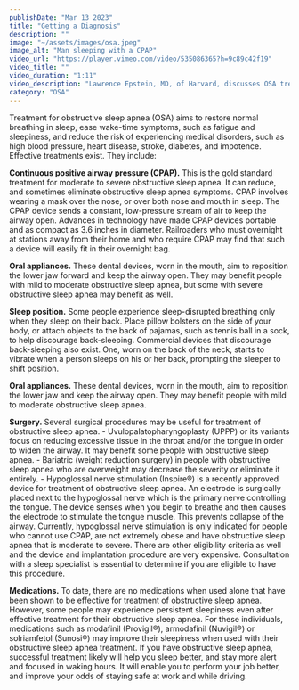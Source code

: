 ```yaml
---
publishDate: "Mar 13 2023"
title: "Getting a Diagnosis"
description: ""
image: "~/assets/images/osa.jpeg"
image_alt: "Man sleeping with a CPAP"
video_url: "https://player.vimeo.com/video/535086365?h=9c89c42f19"
video_title: ""
video_duration: "1:11"
video_description: "Lawrence Epstein, MD, of Harvard, discusses OSA treatment options."
category: "OSA"
---
```


Treatment for obstructive sleep apnea (OSA) aims to restore normal breathing in sleep, ease wake-time symptoms, such as fatigue and sleepiness, and reduce the risk of experiencing medical disorders, such as high blood pressure, heart disease, stroke, diabetes, and impotence. Effective treatments exist. They include:

**Continuous positive airway pressure (CPAP).** This is the gold standard treatment for moderate to severe obstructive sleep apnea. It can reduce, and sometimes eliminate obstructive sleep apnea symptoms. CPAP involves wearing a mask over the nose, or over both nose and mouth in sleep. The CPAP device sends a constant, low-pressure stream of air to keep the airway open. Advances in technology have made CPAP devices portable and as compact as 3.6 inches in diameter. Railroaders who must overnight at stations away from their home and who require CPAP may find that such a device will easily fit in their overnight bag.

 **Oral appliances.** These dental devices, worn in the mouth, aim to reposition the lower jaw forward and keep the airway open. They may benefit people with mild to moderate obstructive sleep apnea, but some with severe obstructive sleep apnea may benefit as well.

**Sleep position.** Some people experience sleep-disrupted breathing only when they sleep on their back. Place pillow bolsters on the side of your body, or attach objects to the back of pajamas, such as tennis ball in a sock, to help discourage back-sleeping. Commercial devices that discourage back-sleeping also exist. One, worn on the back of the neck, starts to vibrate when a person sleeps on his or her back, prompting the sleeper to shift position.

**Oral appliances.** These dental devices, worn in the mouth, aim to reposition the lower jaw and keep the airway open. They may benefit people with mild to moderate obstructive sleep apnea.

**Surgery.** Several surgical procedures may be useful for treatment of obstructive sleep apnea.
 	- Uvulopalatopharyngoplasty (UPPP) or its variants focus on reducing excessive tissue in the throat and/or the tongue in order to widen the airway. It may benefit some people with obstructive sleep apnea.
 	- Bariatric (weight reduction surgery) in people with obstructive sleep apnea who are overweight may decrease the severity or eliminate it entirely.
 	- Hypoglossal nerve stimulation (Inspire®) is a recently approved device for treatment of obstructive sleep apnea. An electrode is surgically placed next to the hypoglossal nerve which is the primary nerve controlling the tongue. The device senses when you begin to breathe and then causes the electrode to stimulate the tongue muscle. This prevents collapse of the airway. Currently, hypoglossal nerve stimulation is only indicated for people who cannot use CPAP, are not extremely obese and have obstructive sleep apnea that is moderate to severe. There are other eligibility criteria as well and the device and implantation procedure are very expensive. Consultation with a sleep specialist is essential to determine if you are eligible to have this procedure.

 **Medications.** To date, there are no medications when used alone that have been shown to be effective for treatment of obstructive sleep apnea. However, some people may experience persistent sleepiness even after effective treatment for their obstructive sleep apnea. For these individuals, medications such as modafinil (Provigil®), armodafinil (Nuvigil®) or solriamfetol (Sunosi®) may improve their sleepiness when used with their obstructive sleep apnea treatment.
If you have obstructive sleep apnea, successful treatment likely will help you sleep better, and stay more alert and focused in waking hours. It will enable you to perform your job better, and improve your odds of staying safe at work and while driving.